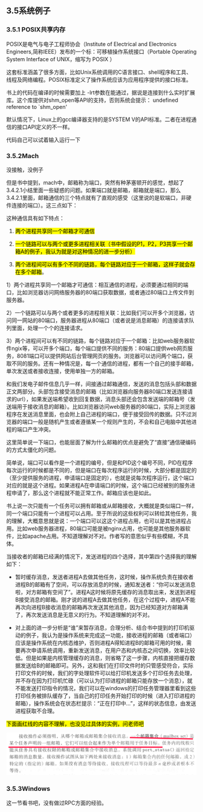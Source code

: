 ## 3.5系统例子

### 3.5.1 POSIX共享内存

POSIX是电气与电子工程师协会（Institute of Electrical and Electronics Engineers,简称IEEE）发布的一个标：可移植操作系统接口（Portable Operating System Interface of UNIX，缩写为 POSIX ）

这套标准涵盖了很多方面，比如Unix系统调用的C语言接口、shell程序和工具、线程及网络编程。POSIX标准定义了操作系统应该为应用程序提供的接口标准。

书上的代码在编译的时候需要加上 -lrt参数在能通过，据说是连接到什么实时扩展库。这个库提供对shm_open等API的支持，否则系统会提示： undefined reference to `shm_open'

默认情况下，Linux上的gcc编译器支持的是SYSTEM V的API标准。二者在进程通信的接口API定义的不一样。

代码自己可以试着输入运行一下

### 3.5.2Mach

没接触，没例子

但是书中提到，mach中，邮箱称为端口，突然有种茅塞顿开的感觉，想起了3.4.2.1小结里面一些疑惑的问题。如果端口就是邮箱，邮箱就是端口，那么3.4.2.1里面，邮箱通信的三个特点就有了直观的感受（这里说的是软端口，非硬件连接的端口）。这三点如下：

这种通信具有如下特点：

1. <mark>两个进程共享同一个邮箱才可通信</mark>

2. <mark>一个链路可以与两个或更多进程相关联（书中假设的P1，P2，P3共享一个邮箱A的例子，我认为就是对这种情况的进一步分析）</mark>

3. <mark>两个进程间可以有多个不同的链路，每个链路对应于一个邮箱，这样子就会存在多个邮箱</mark>。

1）两个进程共享同一个邮箱才可通信：相互通信的进程，必须要通过相同的端口，比如浏览器访问网络服务器的80端口获取数据，或者通过80端口上传文件到服务器。

2）一个链路可以与两个或者更多的进程相关联：比如我们可以开多个浏览器，访问同一网站的80端口，服务器进程从80端口（或者说是消息邮箱）的连接请求队列里面，处理一个个的连接请求。

3）两个进程间可以有不同的链路，每个链路对应于一个邮箱：比如web服务器软件ngix等，可以开多个端口，每个端口提供不同的服务：80端口提供web网页服务，8081端口可以提供网站后台管理网页的服务。浏览器可以访问两个端口，获取不同的服务。还有一种情况是，每一个通信的进程，都有一个自己的接手邮箱，单次发送或者接收连接，使用单独一方的邮箱。

和我们发电子邮件信息几乎一样，间接通过邮箱通信，发送的消息包括头部和数据正文两部分。头部包含接受消息的邮箱（比如浏览器向服务器80端口发送连接请求的url），如果发送端希望收到回复数据，消息头部还会包含发送端的邮箱号（发送端用于接收消息的邮箱）。比如浏览器访问web服务器的80端口，实际上浏览器程序在发送消息里面，也会附上自己进程的端口，便于接受回传的数据。只不过浏览器的端口一般是随机产生或者遵循某一个规则产生的，不会和自己电脑中其他进程的端口产生冲突。

 这里简单说一下端口，也能层面了解为什么邮箱的优点是避免了“直接”通信硬编码的方式太僵化的问题。

简单说，端口可以看作是一个进程的编号，但是和PID这个编号不同，PID在程序每次运行的时候都是不同的，但是端口在每次程序运行的时候，大部分都是固定的（至少提供服务的进程，申请端口是固定的），也就是说每次程序运行，这个端口对应的就是这个进程。如果进程A在申请端口的时候，这个端口已经被别的服务进程申请了，那么这个进程就不能正常工作。邮箱应该也是如此。

书上说一次只能有一个任务可以拥有邮箱或从邮箱接收，大概就是类似端口一样，同一个端口只能有一个进程可以占用。至于所说的这些权利可以转给其他任务，我的理解，大概意思就是说：一个端口可以这这个进程占用，也可以是其他进程占用。比如web服务器进程，80端口可能是被nginx占用，也可能是其他服务器软件，比如apache占用。不知道理解对不对。作者写的意思似乎有些模糊，不具体。

当接收者的邮箱已经满的情况下，发送进程的四个选择，其中第四个选择我的理解如下：

* 暂时缓存消息，发送者进程A去做其他任务，这时候，操作系统负责在接收者进程B的邮箱有了空间，可以存放消息的时候，通知发送者：“你可以发送消息啦，对方邮箱有空间了”。进程A这时候将原先缓存的消息取出来，发送到进程B接受消息的邮箱。刚才说的进程A去做其他任务，在这个过程中，进程A不能再次向进程B接收消息的邮箱再次发送其他消息，因为已经知道对方邮箱满了，再次发送消息是无意义的行为。不知道理解的对不对。

* 对上面的进一步分析是“谁”来暂存消息，合理分析、结合书中提到的打印机驱动的例子，我认为是操作系统来完成这一功能，接收进程的邮箱（或者端口）应该是操作系统在内核态维护，否则进程A得知进程B的邮箱可用的时候，需要再次申请系统调用，重新发送消息，在用户态和内核态之间切换，效率比较低。但是如果是内核管理缓存的消息，则省略了这一步骤，内核直接把缓存数据发送给B的邮箱即可。另外，这和我们在打印文件时的只管感受符合，实际打印文件的时候，我们的字处理软件可以给打印机发送多个打印任务去处理，并不存在因为打印机忙碌（可以认为打印进程的邮箱只能存放一个消息），就不能发送打印指令的情况，我们可以在windows的打印任务管理器里看到这些打印任务被排队缓存了，当自己的打印任务开始打印的时候（进入打印进程的邮箱），操作系统会在状态栏提示：“正在打印中...”，这样的状态信息，由发送进程获取不合理。

<mark>下面画红线的内容不理解，也没见过具体的实例，问老师吧</mark>

![](../../assets/2022-10-15-23-03-37-image.png)

### 3.5.3Windows

这一节看书吧，没有做过RPC方面的经验。
